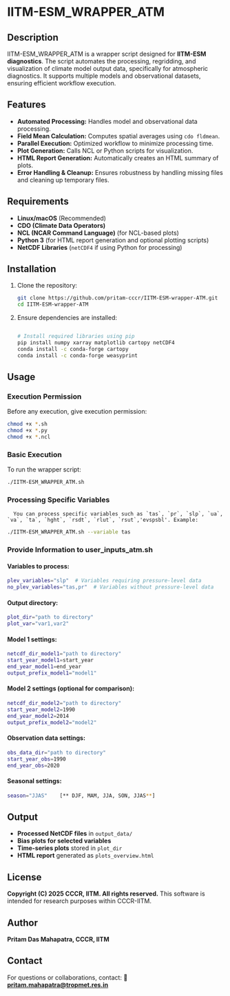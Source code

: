 # IITM-ESM\_WRAPPER\_ATM

## Description

IITM-ESM\_WRAPPER\_ATM is a wrapper script designed for **IITM-ESM diagnostics**. 
The script automates the processing, regridding, and visualization of climate model output data, specifically for atmospheric diagnostics. 
It supports multiple models and observational datasets, ensuring efficient workflow execution.

## Features

- **Automated Processing:** Handles model and observational data processing.
- **Field Mean Calculation:** Computes spatial averages using `cdo fldmean`.
- **Parallel Execution:** Optimized workflow to minimize processing time.
- **Plot Generation:** Calls NCL or Python scripts for visualization.
- **HTML Report Generation:** Automatically creates an HTML summary of plots.
- **Error Handling & Cleanup:** Ensures robustness by handling missing files and cleaning up temporary files.

## Requirements

- **Linux/macOS** (Recommended)
- **CDO (Climate Data Operators)**
- **NCL (NCAR Command Language)** (for NCL-based plots)
- **Python 3** (for HTML report generation and optional plotting scripts)
- **NetCDF Libraries** (`netCDF4` if using Python for processing)

## Installation

1. Clone the repository:
   ```bash
   git clone https://github.com/pritam-cccr/IITM-ESM-wrapper-ATM.git
   cd IITM-ESM-wrapper-ATM
   ```
2. Ensure dependencies are installed:
   ```bash
   
   # Install required libraries using pip
   pip install numpy xarray matplotlib cartopy netCDF4
   conda install -c conda-forge cartopy
   conda install -c conda-forge weasyprint


   ```

## Usage

### **Execution Permission**

Before any execution, give execution permission:

```bash
chmod +x *.sh
chmod +x *.py
chmod +x *.ncl
```

### **Basic Execution**

To run the wrapper script:

```bash
./IITM-ESM_WRAPPER_ATM.sh
```

### **Processing Specific Variables**

      You can process specific variables such as `tas`, `pr`, `slp`, `ua`, `va`, `ta`, `hght`, `rsdt`, `rlut`, `rsut`,'evspsbl'. Example:

```bash
./IITM-ESM_WRAPPER_ATM.sh --variable tas
```

### **Provide Information to user_inputs_atm.sh**

#### Variables to process:

```bash
plev_variables="slp"  # Variables requiring pressure-level data
no_plev_variables="tas,pr"  # Variables without pressure-level data
```

#### Output directory:

```bash
plot_dir="path to directory"
plot_var="var1,var2"
```

#### Model 1 settings:

```bash
netcdf_dir_model1="path to directory"
start_year_model1=start_year
end_year_model1=end_year
output_prefix_model1="model1"
```

#### Model 2 settings (optional for comparison):

```bash
netcdf_dir_model2="path to directory"
start_year_model2=1990
end_year_model2=2014
output_prefix_model2="model2"
```

#### Observation data settings:

```bash
obs_data_dir="path to directory"
start_year_obs=1990
end_year_obs=2020
```

#### Seasonal settings:

```bash
season="JJAS"    [** DJF, MAM, JJA, SON, JJAS**]
```

## Output

- **Processed NetCDF files** in `output_data/`
- **Bias plots for selected variables**
- **Time-series plots** stored in `plot_dir`
- **HTML report** generated as `plots_overview.html`

## License

**Copyright (C) 2025 CCCR, IITM. All rights reserved.** This software is intended for research purposes within CCCR-IITM.

## Author
**Pritam Das Mahapatra, CCCR, IITM**

## Contact

For questions or collaborations, contact: 📧 [**pritam.mahapatra@tropmet.res.in**](mailto\:pritam.mahapatra@tropmet.res.in)

